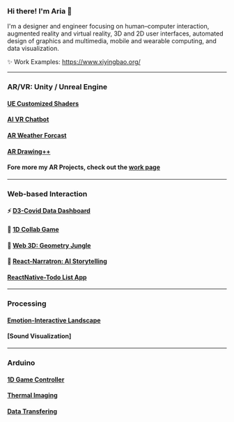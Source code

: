 ### Hi there! I'm Aria 👋

I'm a designer and engineer focusing on human–computer interaction, augmented reality and virtual reality, 3D and 2D user interfaces, automated design of graphics and multimedia, mobile and wearable computing, and data visualization.

✨ Work Examples: https://www.xiyingbao.org/

---------------

### AR/VR: Unity / Unreal Engine

#### [UE Customized Shaders](https://github.com/ariaxxxi/UE-Shader-HLSL)

#### [AI VR Chatbot](https://github.com/ariaxxxi/ChatBot-VR/tree/main)

#### [AR Weather Forcast](https://github.com/ariaxxxi/Weather-AR)

#### [AR Drawing++](https://github.com/ariaxxxi/AR-3D-Drawing/tree/main) 

#### Fore more my AR Projects, check out the [work page](https://www.xiyingbao.org/design)


---------------

### Web-based Interaction

#### ⚡ [D3-Covid Data Dashboard](https://github.com/ariaxxxi/d3-Covid-Data-Viz)

#### 👯 [1D Collab Game](https://github.com/ariaxxxi/Doublox-1DWebGame)

#### 💬 [Web 3D: Geometry Jungle](https://github.com/ariaxxxi/GeometryJungle)

#### 🌱 [React-Narratron: AI Storytelling](https://github.com/ariaxxxi/Narratron_Backend)

####  [ReactNative-Todo List App](https://github.com/ariaxxxi/ReactNative-Todo-List)

---------------

### Processing

#### [Emotion-Interactive Landscape](https://github.com/ariaxxxi/Emotion-interactive-Landscape)

#### [Sound Visualization]

---------------

### Arduino

#### [1D Game Controller](https://github.com/ariaxxxi/Doublox-1DWebGame/tree/main/Interface1D/A_Joystick)

#### [Thermal Imaging](https://github.com/ariaxxxi/Thermal-Imaging-Vibration/blob/main/final.ino)

#### [Data Transfering](https://github.com/ariaxxxi/Send-CO2-data-wirelessly)


<!--
**ariaxxxi/ariaxxxi** is a ✨ _special_ ✨ repository because its `README.md` (this file) appears on your GitHub profile.

Here are some ideas to get you started:

- 🔭 I’m currently working on ...
- 🌱 I’m currently learning ...
- 👯 I’m looking to collaborate on ...
- 🤔 I’m looking for help with ...
- 💬 Ask me about ...
- 📫 How to reach me: ...
- 😄 Pronouns: ...
- ⚡ Fun fact: ...
-->
